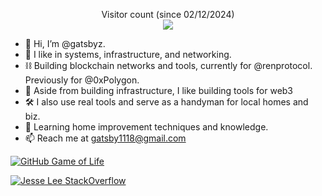 <p align="center"> 
  Visitor count (since 02/12/2024)<br>
  <img src="https://profile-counter.glitch.me/gatsbyz/count.svg" />
</p>

- 👋 Hi, I’m @gatsbyz.
- 👀 I like in systems, infrastructure, and networking.
- ⛓️ Building blockchain networks and tools, currently for @renprotocol. Previously for @0xPolygon.
- 💞️ Aside from building infrastructure, I like building tools for web3
- 🛠️ I also use real tools and serve as a handyman for local homes and biz. 
- 🌱 Learning home improvement techniques and knowledge.
- 📫 Reach me at gatsby1118@gmail.com

[![GitHub Game of Life](https://github4life.herokuapp.com/gatsbyz.gif?z=6)](https://github4life.herokuapp.com/gatsbyz)

[![Jesse Lee StackOverflow](https://github-readme-stackoverflow.vercel.app/?userID=3026744)](https://stackoverflow.com/users/3026744/gatsbyz)

<!---
gatsbyz/gatsbyz is a ✨ special ✨ repository because its `README.md` (this file) appears on your GitHub profile.
You can click the Preview link to take a look at your changes.
--->
